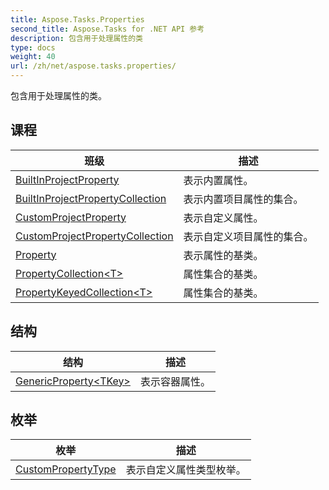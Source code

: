 ```yaml
---
title: Aspose.Tasks.Properties
second_title: Aspose.Tasks for .NET API 参考
description: 包含用于处理属性的类
type: docs
weight: 40
url: /zh/net/aspose.tasks.properties/
---
```

包含用于处理属性的类。

## 课程

| 班级 | 描述 |
| --- | --- |
| [BuiltInProjectProperty](./builtinprojectproperty/) | 表示内置属性。 |
| [BuiltInProjectPropertyCollection](./builtinprojectpropertycollection/) | 表示内置项目属性的集合。 |
| [CustomProjectProperty](./customprojectproperty/) | 表示自定义属性。 |
| [CustomProjectPropertyCollection](./customprojectpropertycollection/) | 表示自定义项目属性的集合。 |
| [Property](./property/) | 表示属性的基类。 |
| [PropertyCollection&lt;T&gt;](./propertycollection-1/) | 属性集合的基类。 |
| [PropertyKeyedCollection&lt;T&gt;](./propertykeyedcollection-1/) | 属性集合的基类。 |
## 结构

| 结构 | 描述 |
| --- | --- |
| [GenericProperty&lt;TKey&gt;](./genericproperty-1/) | 表示容器属性。 |
## 枚举

| 枚举 | 描述 |
| --- | --- |
| [CustomPropertyType](./custompropertytype/) | 表示自定义属性类型枚举。 |


